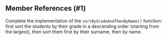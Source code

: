 ## Member References (#1)

Complete the implementation of the `sortByGradeAndThenByName()` function:
first sort the students by their grade in a descending order (starting from the
largest), then sort them first by their surname, then by name.